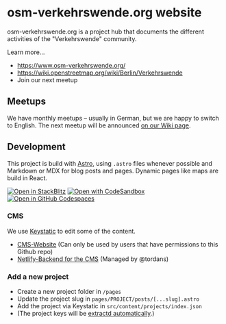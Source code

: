 # osm-verkehrswende.org website

osm-verkehrswende.org is a project hub that documents the different activities of the "Verkehrswende" community.

Learn more…

- https://www.osm-verkehrswende.org/
- https://wiki.openstreetmap.org/wiki/Berlin/Verkehrswende
- Join our next meetup

## Meetups

We have monthly meetups – usually in German, but we are happy to switch to English. The next meetup will be announced [on our Wiki page](https://wiki.openstreetmap.org/wiki/Berlin/Verkehrswende).

## Development

This project is build with [Astro](https://astro.build/), using `.astro` files whenever possible and Markdown or MDX for blog posts and pages. Dynamic pages like maps are build in React.

[![Open in StackBlitz](https://developer.stackblitz.com/img/open_in_stackblitz.svg)](https://stackblitz.com/github/withastro/astro/tree/latest/examples/blog)
[![Open with CodeSandbox](https://assets.codesandbox.io/github/button-edit-lime.svg)](https://codesandbox.io/p/sandbox/github/withastro/astro/tree/latest/examples/blog)
[![Open in GitHub Codespaces](https://github.com/codespaces/badge.svg)](https://codespaces.new/withastro/astro?devcontainer_path=.devcontainer/blog/devcontainer.json)

### CMS

We use [Keystatic](https://keystatic.com/) to edit some of the content.

- [CMS-Website](https://osm-verkehrswende-keystatic.netlify.app/keystatic) (Can only be used by users that have permissions to this Github repo)
- [Netlify-Backend for the CMS](https://app.netlify.com/sites/osm-verkehrswende-keystatic/overview) (Managed by @tordans)

### Add a new project

- Create a new project folder in `/pages`
- Update the project slug in `pages/PROJECT/posts/[...slug].astro`
- Add the project via Keystatic in `src/content/projects/index.json`
- (The project keys will be [extractd automatically](cms/scripts/README.md).)
